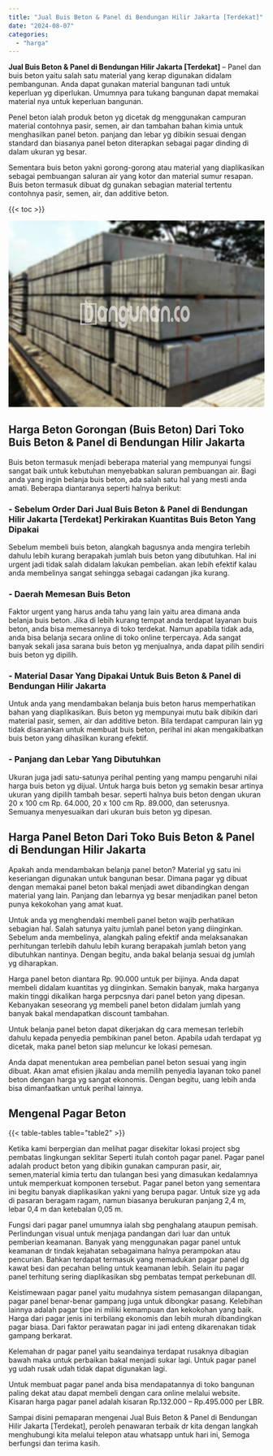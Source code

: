```yaml
---
title: "Jual Buis Beton & Panel di Bendungan Hilir Jakarta [Terdekat]"
date: "2024-08-07"
categories: 
  - "harga"
---
```


**Jual Buis Beton & Panel di Bendungan Hilir Jakarta \[Terdekat\]** – Panel dan buis beton yaitu salah satu material yang kerap digunakan didalam pembangunan. Anda dapat gunakan material bangunan tadi untuk keperluan yg diperlukan. Umumnya para tukang bangunan dapat memakai material nya untuk keperluan bangunan.

Penel beton ialah produk beton yg dicetak dg menggunakan campuran material contohnya pasir, semen, air dan tambahan bahan kimia untuk menghasilkan panel beton. panjang dan lebar yg dibikin sesuai dengan standard dan biasanya panel beton diterapkan sebagai pagar dinding di dalam ukuran yg besar.

Sementara buis beton yakni gorong-gorong atau material yang diaplikasikan sebagai pembuangan saluran air yang kotor dan material sumur resapan. Buis beton termasuk dibuat dg gunakan sebagian material tertentu contohnya pasir, semen, air, dan additive beton.

{{< toc >}}

![](/images/jual-panel-buis-beton-murah-01.png)

## Harga Beton Gorongan (Buis Beton) Dari Toko Buis Beton & Panel di Bendungan Hilir Jakarta

Buis beton termasuk menjadi beberapa material yang mempunyai fungsi sangat baik untuk kebutuhan menyebabkan saluran pembuangan air. Bagi anda yang ingin belanja buis beton, ada salah satu hal yang mesti anda amati. Beberapa diantaranya seperti halnya berikut:

### \- Sebelum Order Dari Jual Buis Beton & Panel di Bendungan Hilir Jakarta \[Terdekat\] Perkirakan Kuantitas Buis Beton Yang Dipakai

Sebelum membeli buis beton, alangkah bagusnya anda mengira terlebih dahulu lebih kurang berapakah jumlah buis beton yang dibutuhkan. Hal ini urgent jadi tidak salah didalam lakukan pembelian. akan lebih efektif kalau anda membelinya sangat sehingga sebagai cadangan jika kurang.

### \- Daerah Memesan Buis Beton

Faktor urgent yang harus anda tahu yang lain yaitu area dimana anda belanja buis beton. Jika di lebih kurang tempat anda terdapat layanan buis beton, anda bisa memesannya di toko terdekat. Namun apabila tidak ada, anda bisa belanja secara online di toko online terpercaya. Ada sangat banyak sekali jasa sarana buis beton yg menjualnya, anda dapat pilih sendiri buis beton yg dipilih.

### \- Material Dasar Yang Dipakai Untuk Buis Beton & Panel di Bendungan Hilir Jakarta

Untuk anda yang mendambakan belanja buis beton harus memperhatikan bahan yang diaplikasikan. Buis beton yg mempunyai mutu baik dibikin dari material pasir, semen, air dan additive beton. Bila terdapat campuran lain yg tidak disarankan untuk membuat buis beton, perihal ini akan mengakibatkan buis beton yang dihasilkan kurang efektif.

### \- Panjang dan Lebar Yang Dibutuhkan

Ukuran juga jadi satu-satunya perihal penting yang mampu pengaruhi nilai harga buis beton yg dijual. Untuk harga buis beton yg semakin besar artinya ukuran yang dipilih tambah besar. seperti halnya buis beton dengan ukuran 20 x 100 cm Rp. 64.000, 20 x 100 cm Rp. 89.000, dan seterusnya. Semuanya menyesuaikan dari ukuran buis beton yg dipesan.

## Harga Panel Beton Dari Toko Buis Beton & Panel di Bendungan Hilir Jakarta

Apakah anda mendambakan belanja panel beton? Material yg satu ini keseriangan digunakan untuk bangunan besar. Dimana pagar yg dibuat dengan memakai panel beton bakal menjadi awet dibandingkan dengan material yang lain. Panjang dan lebarnya yg besar menjadikan panel beton punya kekokohan yang amat kuat.

Untuk anda yg menghendaki membeli panel beton wajib perhatikan sebagian hal. Salah satunya yaitu jumlah panel beton yang diinginkan. Sebelum anda membelinya, alangkah paling efektif anda melaksanakan perhitungan terlebih dahulu lebih kurang berapakah jumlah beton yang dibutuhkan nantinya. Dengan begitu, anda bakal belanja sesuai dg jumlah yg diharapkan.

Harga panel beton diantara Rp. 90.000 untuk per bijinya. Anda dapat membeli didalam kuantitas yg diinginkan. Semakin banyak, maka harganya makin tinggi dikalikan harga perpcsnya dari panel beton yang dipesan. Kebanyakan seseorang yg membeli panel beton didalam jumlah yang banyak bakal mendapatkan discount tambahan.

Untuk belanja panel beton dapat dikerjakan dg cara memesan terlebih dahulu kepada penyedia pembikinan panel beton. Apabila udah terdapat yg dicetak, maka panel beton siap meluncur ke lokasi pemesan.

Anda dapat menentukan area pembelian panel beton sesuai yang ingin dibuat. Akan amat efisien jikalau anda memilih penyedia layanan toko panel beton dengan harga yg sangat ekonomis. Dengan begitu, uang lebih anda bisa dimanfaatkan untuk perihal lainnya.

## Mengenal Pagar Beton

{{< table-tables table="table2" >}}

Ketika kami berpergian dan melihat pagar disekitar lokasi project sbg pembatas lingkungan seklitar Seperti itulah contoh pagar panel. Pagar panel adalah product beton yang dibikin gunakan campuran pasir, air, semen,material kimia tertu dan tulangan besi yang dimasukan kedalamnya untuk memperkuat komponen tersebut. Pagar panel beton yang sementara ini begitu banyak diaplikasikan yakni yang berupa pagar. Untuk size yg ada di pasaran beragam ragam, namun biasanya berukuran panjang 2,4 m, lebar 0,4 m dan ketebalan 0,05 m.

Fungsi dari pagar panel umumnya ialah sbg penghalang ataupun pemisah. Perlindungan visual untuk menjaga pandangan dari luar dan untuk pemberian keamanan. Banyak yang menggunakan pagar panel untuk keamanan dr tindak kejahatan sebagaimana halnya perampokan atau pencurian. Bahkan terdapat termasuk yang memadukan pagar panel dg kawat besi dan pecahan beling untuk keamanan lebih. Selain itu pagar panel terhitung sering diaplikasikan sbg pembatas tempat perkebunan dll.

Keistimewaan pagar panel yaitu mudahnya sistem pemasangan dilapangan, pagar panel benar-benar gampang juga untuk dibongkar pasang. Kelebihan lainnya adalah pagar tipe ini miliki kemampuan dan kekokohan yang baik. Harga dari pagar jenis ini terbilang ekonomis dan lebih murah dibandingkan pagar biasa. Dari faktor perawatan pagar ini jadi enteng dikarenakan tidak gampang berkarat.

Kelemahan dr pagar panel yaitu seandainya terdapat rusaknya dibagian bawah maka untuk perbaikan bakal menjadi sukar lagi. Untuk pagar panel yg udah rusak udah tidak dapat digunakan lagi.

Untuk membuat pagar panel anda bisa mendapatannya di toko bangunan paling dekat atau dapat membeli dengan cara online melalui website. Kisaran harga pagar panel adalah kisaran Rp.132.000 – Rp.495.000 per LBR.

Sampai disini pemaparan mengenai Jual Buis Beton & Panel di Bendungan Hilir Jakarta \[Terdekat\], peroleh penawaran terbaik dr kita dengan langkah menghubungi kita melalui telepon atau whatsapp untuk hari ini, Semoga berfungsi dan terima kasih.
